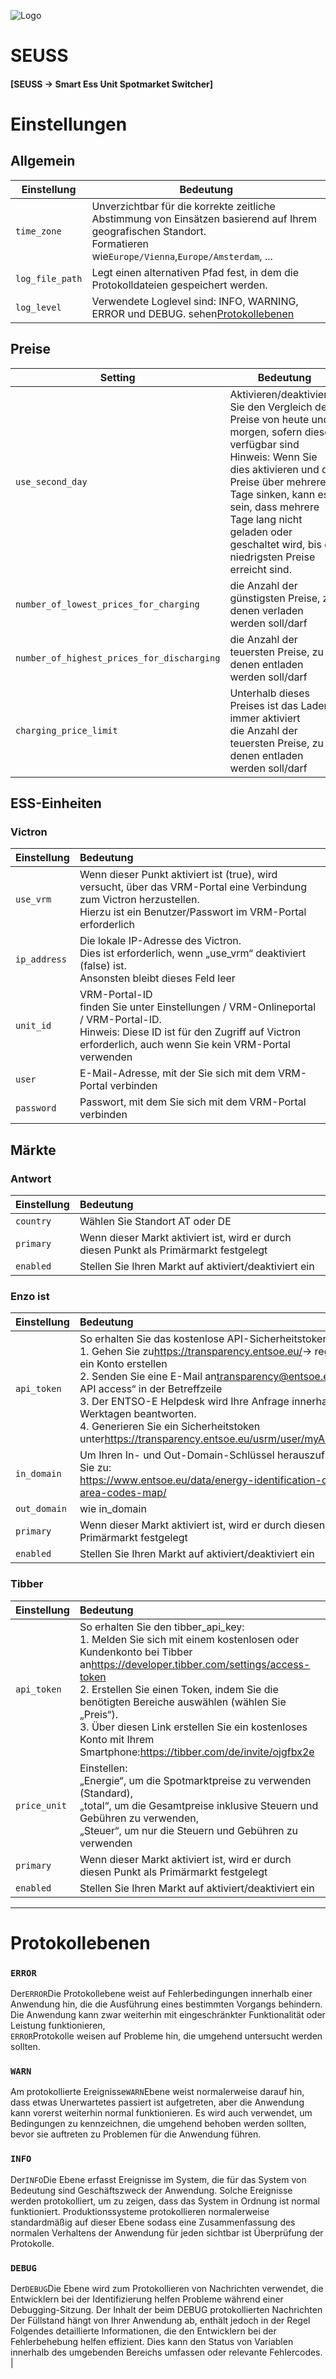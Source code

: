 ![Logo](views/static/images/logo-seuss.png?raw=true "SEUSS")

# SEUSS

#### [SEUSS -> Smart Ess Unit Spotmarket Switcher]

# Einstellungen

## Allgemein

| Einstellung     | Bedeutung                                                                                                                                                                |
| --------------- | ------------------------------------------------------------------------------------------------------------------------------------------------------------------------ |
| `time_zone`     | Unverzichtbar für die korrekte zeitliche Abstimmung von Einsätzen basierend auf Ihrem geografischen Standort.<br/>Formatieren wie`Europe/Vienna`,`Europe/Amsterdam`, ... |
| `log_file_path` | Legt einen alternativen Pfad fest, in dem die Protokolldateien gespeichert werden.                                                                                       |
| `log_level`     | Verwendete Loglevel sind: INFO, WARNING, ERROR und DEBUG. sehen[Protokollebenen](#loglevels)                                                                             |

## Preise

| Setting                                    | Bedeutung                                                                                                                                                                                                                                                                                                |
| ------------------------------------------ | -------------------------------------------------------------------------------------------------------------------------------------------------------------------------------------------------------------------------------------------------------------------------------------------------------- |
| `use_second_day`                           | Aktivieren/deaktivieren Sie den Vergleich der Preise von heute und morgen, sofern diese verfügbar sind<br/>Hinweis: Wenn Sie dies aktivieren und die Preise über mehrere Tage sinken, kann es sein, dass mehrere Tage lang nicht geladen oder geschaltet wird, bis die niedrigsten Preise erreicht sind. |
| `number_of_lowest_prices_for_charging`     | die Anzahl der günstigsten Preise, zu denen verladen werden soll/darf                                                                                                                                                                                                                                    |
| `number_of_highest_prices_for_discharging` | die Anzahl der teuersten Preise, zu denen entladen werden soll/darf                                                                                                                                                                                                                                      |
| `charging_price_limit`                     | Unterhalb dieses Preises ist das Laden immer aktiviert<br/>die Anzahl der teuersten Preise, zu denen entladen werden soll/darf                                                                                                                                                                           |

## ESS-Einheiten

### Victron

| Einstellung  | Bedeutung                                                                                                                                                                                        |
| :----------- | :----------------------------------------------------------------------------------------------------------------------------------------------------------------------------------------------- |
| `use_vrm`    | Wenn dieser Punkt aktiviert ist (true), wird versucht, über das VRM-Portal eine Verbindung zum Victron herzustellen.<br/>Hierzu ist ein Benutzer/Passwort im VRM-Portal erforderlich             |
| `ip_address` | Die lokale IP-Adresse des Victron.<br/>Dies ist erforderlich, wenn „use_vrm“ deaktiviert (false) ist.<br/>Ansonsten bleibt dieses Feld leer                                                      |
| `unit_id`    | VRM-Portal-ID<br/>finden Sie unter Einstellungen / VRM-Onlineportal / VRM-Portal-ID.<br/>Hinweis: Diese ID ist für den Zugriff auf Victron erforderlich, auch wenn Sie kein VRM-Portal verwenden |
| `user`       | E-Mail-Adresse, mit der Sie sich mit dem VRM-Portal verbinden                                                                                                                                    |
| `password`   | Passwort, mit dem Sie sich mit dem VRM-Portal verbinden                                                                                                                                          |

## Märkte

### Antwort

| Einstellung | Bedeutung                                                                              |
| :---------- | :------------------------------------------------------------------------------------- |
| `country`   | Wählen Sie Standort AT oder DE                                                         |
| `primary`   | Wenn dieser Markt aktiviert ist, wird er durch diesen Punkt als Primärmarkt festgelegt |
| `enabled`   | Stellen Sie Ihren Markt auf aktiviert/deaktiviert ein                                  |

### Enzo ist

| Einstellung  | Bedeutung                                                                                                                                                                                                                                                                                                                                                                                                                                                                              |
| :----------- | :------------------------------------------------------------------------------------------------------------------------------------------------------------------------------------------------------------------------------------------------------------------------------------------------------------------------------------------------------------------------------------------------------------------------------------------------------------------------------------- |
| `api_token`  | So erhalten Sie das kostenlose API-Sicherheitstoken:<br/>1. Gehen Sie zu<https://transparency.entsoe.eu/>-> registrieren und ein Konto erstellen<br/>2. Senden Sie eine E-Mail an[transparency@entsoe.eu](mailto:transparency@entsoe.eu)mit „Restful API access“ in der Betreffzeile<br/>3. Der ENTSO-E Helpdesk wird Ihre Anfrage innerhalb von 3 Werktagen beantworten.<br/>4. Generieren Sie ein Sicherheitstoken unter<https://transparency.entsoe.eu/usrm/user/myAccountSettings> |
| `in_domain`  | Um Ihren In- und Out-Domain-Schlüssel herauszufinden, gehen Sie zu:<br/><https://www.entsoe.eu/data/energy-identification-codes-eic/eic-area-codes-map/>                                                                                                                                                                                                                                                                                                                               |
| `out_domain` | wie in_domain                                                                                                                                                                                                                                                                                                                                                                                                                                                                          |
| `primary`    | Wenn dieser Markt aktiviert ist, wird er durch diesen Punkt als Primärmarkt festgelegt                                                                                                                                                                                                                                                                                                                                                                                                 |
| `enabled`    | Stellen Sie Ihren Markt auf aktiviert/deaktiviert ein                                                                                                                                                                                                                                                                                                                                                                                                                                  |

### Tibber

| Einstellung  | Bedeutung                                                                                                                                                                                                                                                                                                                                                                                        |
| :----------- | :----------------------------------------------------------------------------------------------------------------------------------------------------------------------------------------------------------------------------------------------------------------------------------------------------------------------------------------------------------------------------------------------- |
| `api_token`  | So erhalten Sie den tibber_api_key:<br/>1. Melden Sie sich mit einem kostenlosen oder Kundenkonto bei Tibber an<https://developer.tibber.com/settings/access-token><br/>2. Erstellen Sie einen Token, indem Sie die benötigten Bereiche auswählen (wählen Sie „Preis“).<br/>3. Über diesen Link erstellen Sie ein kostenloses Konto mit Ihrem Smartphone:<https://tibber.com/de/invite/ojgfbx2e> |
| `price_unit` | Einstellen:<br/>„Energie“, um die Spotmarktpreise zu verwenden (Standard),<br/>„total“, um die Gesamtpreise inklusive Steuern und Gebühren zu verwenden,<br/>„Steuer“, um nur die Steuern und Gebühren zu verwenden                                                                                                                                                                              |
| `primary`    | Wenn dieser Markt aktiviert ist, wird er durch diesen Punkt als Primärmarkt festgelegt                                                                                                                                                                                                                                                                                                           |
| `enabled`    | Stellen Sie Ihren Markt auf aktiviert/deaktiviert ein                                                                                                                                                                                                                                                                                                                                            |

* * *

# Protokollebenen

### `ERROR`

Der`ERROR`Die Protokollebene weist auf Fehlerbedingungen innerhalb einer Anwendung hin, die die Ausführung eines bestimmten Vorgangs behindern. Die Anwendung kann zwar weiterhin mit eingeschränkter Funktionalität oder Leistung funktionieren,<br/>`ERROR`Protokolle weisen auf Probleme hin, die umgehend untersucht werden sollten.

### `WARN`

Am protokollierte Ereignisse`WARN`Ebene weist normalerweise darauf hin, dass etwas Unerwartetes passiert ist
aufgetreten, aber die Anwendung kann vorerst weiterhin normal funktionieren.
Es wird auch verwendet, um Bedingungen zu kennzeichnen, die umgehend behoben werden sollten, bevor sie auftreten
zu Problemen für die Anwendung führen.

### `INFO`

Der`INFO`Die Ebene erfasst Ereignisse im System, die für das System von Bedeutung sind
Geschäftszweck der Anwendung. Solche Ereignisse werden protokolliert, um zu zeigen, dass das System in Ordnung ist
normal funktioniert. Produktionssysteme protokollieren normalerweise standardmäßig auf dieser Ebene
sodass eine Zusammenfassung des normalen Verhaltens der Anwendung für jeden sichtbar ist
 Überprüfung der Protokolle.

### `DEBUG`

Der`DEBUG`Die Ebene wird zum Protokollieren von Nachrichten verwendet, die Entwicklern bei der Identifizierung helfen
Probleme während einer Debugging-Sitzung. Der Inhalt der beim DEBUG protokollierten Nachrichten
Der Füllstand hängt von Ihrer Anwendung ab, enthält jedoch in der Regel Folgendes
detaillierte Informationen, die den Entwicklern bei der Fehlerbehebung helfen
effizient. Dies kann den Status von Variablen innerhalb des umgebenden Bereichs umfassen oder
relevante Fehlercodes. |
